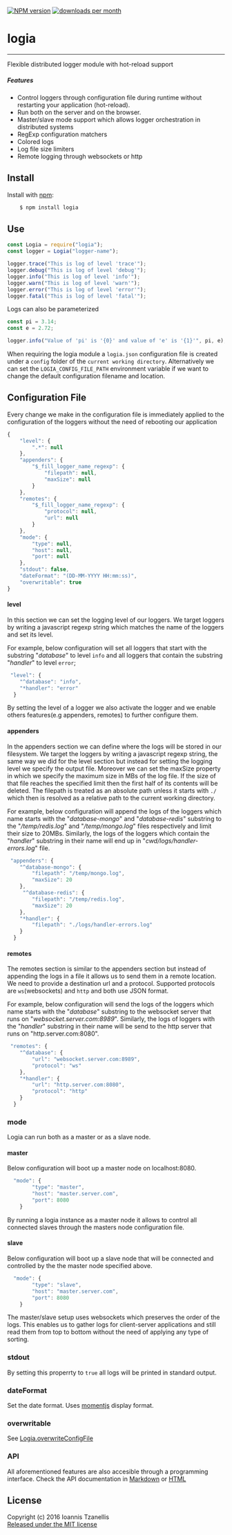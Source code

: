 [![NPM version](http://img.shields.io/npm/v/logia.svg)](https://www.npmjs.org/package/logia)
[![downloads per month](http://img.shields.io/npm/dm/logia.svg)](https://www.npmjs.org/package/logia)
# logia
-----------
Flexible distributed logger module with hot-reload support

##### Features
* Control loggers through configuration file during runtime without restarting your application (hot-reload).
* Run both on the server and on the browser.
* Master/slave mode support which allows logger orchestration in distributed systems
* RegExp configuration matchers
* Colored logs
* Log file size limiters
* Remote logging through websockets or http

## Install
 Install with [npm](npmjs.org):
```bash
    $ npm install logia
```
## Use
```javascript
const Logia = require("logia");
const logger = Logia("logger-name");

logger.trace("This is log of level 'trace'");
logger.debug("This is log of level 'debug'");
logger.info("This is log of level 'info'");
logger.warn("This is log of level 'warn'");
logger.error("This is log of level 'error'");
logger.fatal("This is log of level 'fatal'");

```

Logs can also be parameterized
```javascript
const pi = 3.14;
const e = 2.72;

logger.info("Value of 'pi' is '{0}' and value of 'e' is '{1}'", pi, e);
```

When requiring the logia module a ```logia.json``` configuration file is created under a ```config``` folder of the ```current working directory```.
Alternatively we can set the ```LOGIA_CONFIG_FILE_PATH``` environment variable if we want to change the default configuration filename and location.

## Configuration File
Every change we make in the configuration file is immediately applied to the configuration of the loggers without the need of rebooting our application


```javascript
{
    "level": {
        ".*": null
    },
    "appenders": {
        "$_fill_logger_name_regexp": {
            "filepath": null,
            "maxSize": null
        }
    },
    "remotes": {
        "$_fill_logger_name_regexp": {
            "protocol": null,
            "url": null
        }
    },
    "mode": {
        "type": null,
        "host": null,
        "port": null
    },
    "stdout": false,
    "dateFormat": "(DD-MM-YYYY HH:mm:ss)",
    "overwritable": true
}
```

#### level
In this section we can set the logging level of our loggers. We target loggers by writing a javascript regexp string which matches the name of the loggers and set its level.

For example, below configuration will set all loggers that start with the substring "_database_" to level ```info``` and all loggers that contain the substring "_handler_" to level ```error```;

```javascript
 "level": {
    "^database": "info",
    "*handler": "error"
  }
```

By setting the level of a logger we also activate the logger and we enable others features(e.g appenders, remotes) to further configure them.

#### appenders
In the appenders section we can define where the logs will be stored in our filesystem. We target the loggers by writing a javascript regexp string, the same way we did for the level section but instead for setting the logging level we specify the output file. Moreover we can set the maxSize property in which we specify the maximum size in MBs of the log file. If the size of that file reaches the specified limit then the first half of its contents will be deleted. The filepath is treated as an absolute path unless it starts with ```./``` which then is resolved as a relative path to the current working directory.

For example, below configuration will append the logs of the loggers which name starts with the "_database-mongo_" and "_database-redis_" substring to the "_/temp/redis.log_" and "_/temp/mongo.log_" files respectively and limit their size to 20MBs. Similarly, the logs of the loggers which contain the "_handler_" substring in their name will end up in "_cwd/logs/handler-errors.log_" file.

```javascript
 "appenders": {
    "^database-mongo": {
        "filepath": "/temp/mongo.log",
        "maxSize": 20
    },
     "^database-redis": {
        "filepath": "/temp/redis.log",
        "maxSize": 20
    },
    "*handler": {
        "filepath": "./logs/handler-errors.log"
    }
  }
```

#### remotes
The remotes section is similar to the appenders section but instead of appending the logs in a file it allows us to send them in a remote location. We need to provide a destination url and a protocol. Supported protocols are ```ws```(websockets) and ```http``` and both use JSON format.

For example, below configuration will send the logs of the loggers which name starts with the "_database_" substring to the websocket server that runs on "_websocket.server.com:8989_". Similarly, the logs of loggers with the "_handler_" substring in their name will be send to the http server that runs on "http.server.com:8080".

```javascript
 "remotes": {
    "^database": {
        "url": "websocket.server.com:8989",
        "protocol": "ws"
    },
    "*handler": {
        "url": "http.server.com:8080",
        "protocol": "http"
    }
  }
```

### mode
Logia can run both as a master or as a slave node.

#### master
Below configuration will boot up a master node on localhost:8080.
```javascript
  "mode": {
        "type": "master",
        "host": "master.server.com",
        "port": 8080
    }
```
By running a logia instance as a master node it allows to control all connected slaves through the masters node configuration file.

#### slave
Below configuration will boot up a slave node that will be connected and controlled by the the master node specified above.
```javascript
  "mode": {
        "type": "slave",
        "host": "master.server.com",
        "port": 8080
    }
```
The master/slave setup uses websockets which preserves the order of the logs. This enables us to gather logs for client-server applications and still read them from top to bottom without the need of applying any type of sorting.

### stdout
By setting this properrty to ```true``` all logs will be printed in standard output.

### dateFormat
Set the date format. Uses [momentjs](https://momentjs.com/docs/#/displaying/) display format.

### overwritable
See [Logia.overwriteConfigFile](https://htmlpreview.github.io/?https://github.com/jahnestacado/logia/blob/master/docs/api.html/index.html#LogiaoverwriteConfigFile)

### API
All aforementioned features are also accesible through a programming interface.
Check the API documentation in [Markdown](docs/api.md) or [HTML](https://htmlpreview.github.io/?https://github.com/jahnestacado/logia/blob/master/docs/api.html/index.html)


## License
Copyright (c) 2016 Ioannis Tzanellis<br>
[Released under the MIT license](https://github.com/jahnestacado/chunk2json/blob/master/LICENSE)

